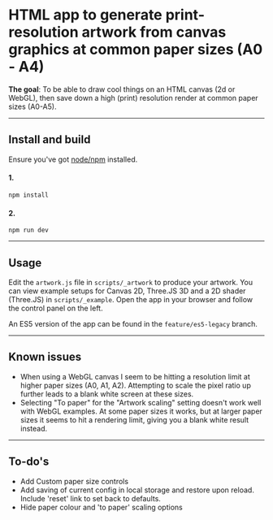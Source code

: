 # HTML app to generate print-resolution artwork from canvas graphics at common paper sizes (A0 - A4)

__The goal__: To be able to draw cool things on an HTML canvas (2d or WebGL), then save down a high (print) resolution render at common paper sizes (A0-A5).

---

## Install and build

Ensure you've got [node/npm](https://nodejs.org/en/) installed.

#### 1.
```
npm install
```

#### 2. 
```
npm run dev
```

---

## Usage

Edit the `artwork.js` file in `scripts/_artwork` to produce your artwork. You can view example setups for Canvas 2D, Three.JS 3D and a 2D shader (Three.JS) in `scripts/_example`. Open the app in your browser and follow the control panel on the left. 

An ES5 version of the app can be found in the `feature/es5-legacy` branch. 

---

## Known issues

- When using a WebGL canvas I seem to be hitting a resolution limit at higher paper sizes (A0, A1, A2). Attempting to scale the pixel ratio up further leads to a blank white screen at these sizes.
- Selecting "To paper" for the "Artwork scaling" setting doesn't work well with WebGL examples. At some paper sizes it works, but at larger paper sizes it seems to hit a rendering limit, giving you a blank white result instead. 

---

## To-do's

- Add Custom paper size controls
- Add saving of current config in local storage and restore upon reload. Include 'reset' link to set back to defaults. 
- Hide paper colour and 'to paper' scaling options
